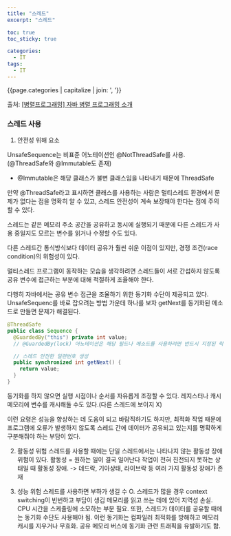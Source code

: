 ```yaml
---
title: "스레드"
excerpt: "스레드"

toc: true
toc_sticky: true

categories:
  - IT
tags:
  - IT
---
```


{{page.categories | capitalize | join: ', '}}

출처: [[병렬프로그래밍] 자바 병렬 프로그래밍 소개](https://12bme.tistory.com/63?category=682904)

### 스레드 사용

1. 안전성 위해 요소

UnsafeSequence는 비표준 어노테이션인 @NotThreadSafe를 사용.(@ThreadSafe와 @Immutable도 존재)

- @Immutable은 해당 클래스가 불변 클래스임을 나타내기 때문에 ThreadSafe

만약 @ThreadSafe라고 표시하면 클래스를 사용하는 사람은 멀티스레드 환경에서 문제가 없다는 점을 명확히 알 수 있고,
스레드 안전성이 계속 보장돼야 한다는 점에 주의할 수 있다.

스레드는 같은 메모리 주소 공간을 공유하고 동시에 실행되기 때문에
다른 스레드가 사용 중일지도 모르는 변수를 읽거나 수정할 수도 있다.

다른 스레드간 통식방식보다 데이터 공유가 훨씬 쉬운 이점이 있지만,
경쟁 조건(race condition)의 위험성이 있다.

멀티스레드 프로그램이 동작하는 모습을 생각하려면
스레드들이 서로 간섭하지 않도록 공유 변수에 접근하는 부분에 대해 적절하게 조율해야 한다.

다행히 자바에서는 공유 변수 접근을 조율하기 위한 동기화 수단이 제공되고 있다.
UnsafeSequenc를 바로 잡으려는 방법 가운데 하나를 보자
getNext를 동기화된 메소드로 만들면 문제가 해결된다.

```java
@ThreadSafe
public class Sequence {
  @GuardedBy("this") private int value;
  // @GuardedBy(lock) 어노테이션은 해당 필드나 메소드를 사용하려면 반드시 지정된 락을 확보한 상태에서 사용해야 한다는 점을 의미 (출처: https://aroundck.tistory.com/3423)

  // 스레드 안전한 일련번호 생성
  public synchronized int getNext() {
    return value;
  }
}
```

동기화를 하지 않으면 실행 시점이나 순서를 자유롭게 조정할 수 있다.
레지스터나 캐시 메모리에 변수를 캐시해둘 수도 있다.(다른 스레드에 보이지 X)

이런 요령은 성능을 향상하는 데 도움이 되고 바람직하기도 하지만,
최적화 작업 때문에 프로그램에 오류가 발생하지 않도록
스레드 간에 데이터가 공유되고 있는지를 명확하게 구분해줘야 하는 부담이 있다.

2. 활동성 위험
   스레드를 사용할 때에는 단일 스레드에서는 나타나지 않는 활동성 장애 위험이 있다.
   활동성 = 원하는 일이 결국 일어난다
   작업이 전혀 진전되지 못하는 상태일 때 활동성 장애.
   -> 데드락, 기아상태, 라이브락 등 여러 가지 활동성 장애가 존재

3. 성능 위험
   스레드를 사용하면 부하가 생길 수 O.
   스레드가 많을 경우 context switching이 빈번하고 부담이 생김
   메모리를 읽고 쓰는 데에 있어 지역성 손실. CPU 시간을 스케줄링에 소모하는 부분 필요.
   또한, 스레드가 데이터를 공유할 때에는 동기화 수단도 사용해야 됨.
   이런 동기화는 컴파일러 최적화를 방해하고 메모리 캐시를 지우거나 무효화.
   공유 메모리 버스에 동기화 관련 트래픽을 유발하기도 함.

